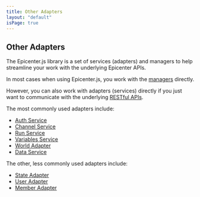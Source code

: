 ```yaml
---
title: Other Adapters
layout: "default"
isPage: true
---
```


## Other Adapters

The Epicenter.js library is a set of services (adapters) and managers to help streamline your work with the underlying Epicenter APIs. 

In most cases when using Epicenter.js, you work with the [managers](../#concepts) directly.

However, you can also work with adapters (services) directly if you just want to communicate with the underlying [RESTful APIs](../../rest_apis/).

The most commonly used adapters include:

* [Auth Service](../generated/auth-api-service)
* [Channel Service](../generated/channel-service/)
* [Run Service](../generated/run-api-service/)
* [Variables Service](../generated/variables-api-service/)
* [World Adapter](../generated/world-api-adapter/)
* [Data Service](../generated/data-api-service/)

The other, less commonly used adapters include:

* [State Adapter](../generated/state-api-adapter/)
* [User Adapter](../generated/user-api-adapter/)
* [Member Adapter](../generated/member-api-adapter/)